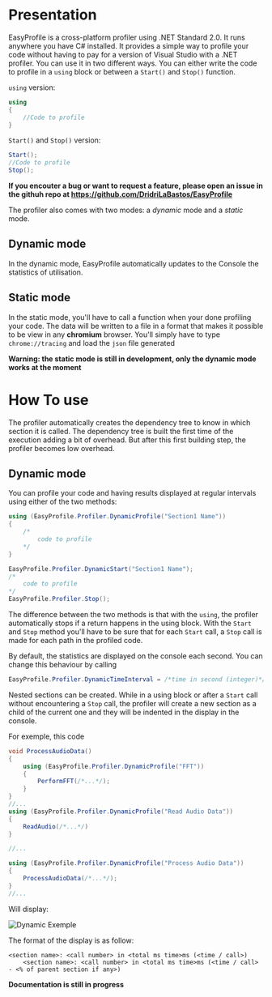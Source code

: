 # Presentation
EasyProfile is a cross-platform profiler using .NET Standard 2.0. It runs anywhere you have C# installed. It provides a simple way to profile your code without having to pay for a version of Visual Studio with a .NET profiler. You can use it in two different ways. You can either write the code to profile in a `using` block or between a `Start()` and `Stop()` function.

`using` version:

```c#
using
{
    //Code to profile
}
```

`Start()` and `Stop()` version:
```c#
Start();
//Code to profile
Stop();
```
**If you encouter a bug or want to request a feature, please open an issue in the githuh repo at https://github.com/DridriLaBastos/EasyProfile**

The profiler also comes with two modes: a *dynamic* mode and a *static* mode.
## Dynamic mode
In the dynamic mode, EasyProfile automatically updates to the Console the statistics of utilisation.

## Static mode
In the static mode, you'll have to call a function when your done profiling your code. The data will be written to a file in a format that makes it possible to be view in any **chromium** browser. You'll simply have to type `chrome://tracing` and load the `json` file generated

**Warning: the static mode is still in development, only the dynamic mode works at the moment**

# How To use
The profiler automatically creates the dependency tree to know in which section it is called. The dependency tree is built the first time of the execution adding a bit of overhead. But after this first building step, the profiler becomes low overhead.

## Dynamic mode
You can profile your code and having results displayed at regular intervals using either of the two methods:

```c#
using (EasyProfile.Profiler.DynamicProfile("Section1 Name"))
{
    /*
        code to profile
    */
}
```

```c#
EasyProfile.Profiler.DynamicStart("Section1 Name");
/*
    code to profile
*/
EasyProfile.Profiler.Stop();
```

The difference between the two methods is that with the `using`, the profiler automatically stops if a return happens in the using block. With the `Start` and `Stop` method you'll have to be sure that for each `Start` call, a `Stop` call is made for each path in the profiled code.

By default, the statistics are displayed on the console each second. You can change this behaviour by calling 
```c#
EasyProfile.Profiler.DynamicTimeInterval = /*time in second (integer)*/
```
Nested sections can be created. While in a using block or after a `Start` call without encountering a `Stop` call, the profiler will create a new section as a child of the current one and they will be indented in the display in the console.

For exemple, this code
```c#
void ProcessAudioData()
{
    using (EasyProfile.Profiler.DynamicProfile("FFT"))
    {
        PerformFFT(/*...*/);
    }
}
//...
using (EasyProfile.Profiler.DynamicProfile("Read Audio Data"))
{
    ReadAudio(/*...*/)
}

//...

using (EasyProfile.Profiler.DynamicProfile("Process Audio Data"))
{
    ProcessAudioData(/*...*/);
}
//...
```

Will display:

![Dynamic Exemple](https://user-images.githubusercontent.com/19534959/120080529-ac789b00-c0b9-11eb-870b-ae1ffc8a690f.png)

The format of the display is as follow:
```
<section name>: <call number> in <total ms time>ms (<time / call>)
    <section name>: <call number> in <total ms time>ms (<time / call> - <% of parent section if any>)
```

**Documentation is still in progress**